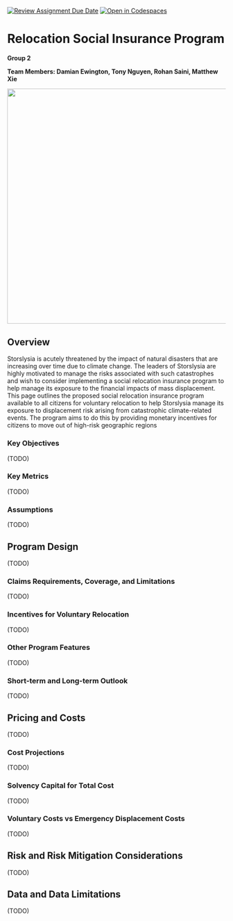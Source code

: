 [![Review Assignment Due Date](https://classroom.github.com/assets/deadline-readme-button-8d59dc4de5201274e310e4c54b9627a8934c3b88527886e3b421487c677d23eb.svg)](https://classroom.github.com/a/elzutNYu)
[![Open in Codespaces](https://classroom.github.com/assets/launch-codespace-f4981d0f882b2a3f0472912d15f9806d57e124e0fc890972558857b51b24a6f9.svg)](https://classroom.github.com/open-in-codespaces?assignment_repo_id=10640244)
# Relocation Social Insurance Program

**Group 2**

**Team Members: Damian Ewington, Tony Nguyen, Rohan Saini, Matthew Xie**

<div align="center">
<img src="global.gif"  width="960" height="541.5"/>
</div>

## Overview

Storslysia is acutely threatened by the impact of natural disasters that are increasing 
over time due to climate change. The leaders of Storslysia are highly motivated to manage the 
risks associated with such catastrophes and wish to consider implementing a 
social relocation insurance program to help manage its exposure to the financial impacts of mass 
displacement.
This page outlines the proposed social relocation insurance program available to all citizens for 
voluntary relocation to help Storslysia manage its exposure to displacement risk 
arising from catastrophic climate-related events. The program aims to do this by providing monetary 
incentives for citizens to move out of high-risk geographic regions

### Key Objectives

(TODO)

### Key Metrics

(TODO)

### Assumptions

(TODO)

## Program Design

(TODO)

### Claims Requirements, Coverage, and Limitations

(TODO)

### Incentives for Voluntary Relocation

(TODO)

### Other Program Features

(TODO)

### Short-term and Long-term Outlook

(TODO)

## Pricing and Costs

(TODO)

### Cost Projections

(TODO)

### Solvency Capital for Total Cost

(TODO)

### Voluntary Costs vs Emergency Displacement Costs

(TODO)

## Risk and Risk Mitigation Considerations

(TODO)

## Data and Data Limitations

(TODO)